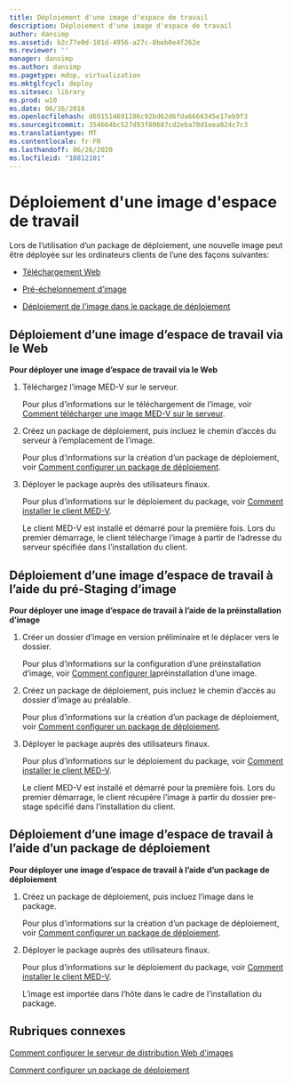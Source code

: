 ```yaml
---
title: Déploiement d'une image d'espace de travail
description: Déploiement d'une image d'espace de travail
author: dansimp
ms.assetid: b2c77e0d-101d-4956-a27c-8beb0e4f262e
ms.reviewer: ''
manager: dansimp
ms.author: dansimp
ms.pagetype: mdop, virtualization
ms.mktglfcycl: deploy
ms.sitesec: library
ms.prod: w10
ms.date: 06/16/2016
ms.openlocfilehash: d691514691286c92bd62d6fda6666345e17eb9f3
ms.sourcegitcommit: 354664bc527d93f80687cd2eba70d1eea024c7c3
ms.translationtype: MT
ms.contentlocale: fr-FR
ms.lasthandoff: 06/26/2020
ms.locfileid: "10812101"
---
```

# Déploiement d'une image d'espace de travail


Lors de l’utilisation d’un package de déploiement, une nouvelle image peut être déployée sur les ordinateurs clients de l’une des façons suivantes:

-   [Téléchargement Web](#bkmk-howtodeployaworkspaceimageviatheweb)

-   [Pré-échelonnement d’image](#bkmk-howtodeployaworkspaceimageusingimageprestaging)

-   [Déploiement de l’image dans le package de déploiement](#bkmk-howtodeployaworkspaceimageusingadeploymentapackage)

## <a href="" id="bkmk-howtodeployaworkspaceimageviatheweb"></a>Déploiement d’une image d’espace de travail via le Web


**Pour déployer une image d’espace de travail via le Web**

1.  Téléchargez l’image MED-V sur le serveur.

    Pour plus d’informations sur le téléchargement de l’image, voir [Comment télécharger une image MED-V sur le serveur](how-to-upload-a-med-v-image-to-the-server.md).

2.  Créez un package de déploiement, puis incluez le chemin d’accès du serveur à l’emplacement de l’image.

    Pour plus d’informations sur la création d’un package de déploiement, voir [Comment configurer un package de déploiement](how-to-configure-a-deployment-package.md).

3.  Déployer le package auprès des utilisateurs finaux.

    Pour plus d’informations sur le déploiement du package, voir [Comment installer le client MED-V](how-to-install-med-v-clientdeployment-package.md).

    Le client MED-V est installé et démarré pour la première fois. Lors du premier démarrage, le client télécharge l’image à partir de l’adresse du serveur spécifiée dans l’installation du client.

## <a href="" id="bkmk-howtodeployaworkspaceimageusingimageprestaging"></a>Déploiement d’une image d’espace de travail à l’aide du pré-Staging d’image


**Pour déployer une image d’espace de travail à l’aide de la préinstallation d’image**

1.  Créer un dossier d’image en version préliminaire et le déplacer vers le dossier.

    Pour plus d’informations sur la configuration d’une préinstallation d’image, voir [Comment configurer la](how-to-configure-image-pre-staging.md)préinstallation d’une image.

2.  Créez un package de déploiement, puis incluez le chemin d’accès au dossier d’image au préalable.

    Pour plus d’informations sur la création d’un package de déploiement, voir [Comment configurer un package de déploiement](how-to-configure-a-deployment-package.md).

3.  Déployer le package auprès des utilisateurs finaux.

    Pour plus d’informations sur le déploiement du package, voir [Comment installer le client MED-V](how-to-install-med-v-clientdeployment-package.md).

    Le client MED-V est installé et démarré pour la première fois. Lors du premier démarrage, le client récupère l’image à partir du dossier pre-stage spécifié dans l’installation du client.

## <a href="" id="bkmk-howtodeployaworkspaceimageusingadeploymentapackage"></a>Déploiement d’une image d’espace de travail à l’aide d’un package de déploiement


**Pour déployer une image d’espace de travail à l’aide d’un package de déploiement**

1.  Créez un package de déploiement, puis incluez l’image dans le package.

    Pour plus d’informations sur la création d’un package de déploiement, voir [Comment configurer un package de déploiement](how-to-configure-a-deployment-package.md).

2.  Déployer le package auprès des utilisateurs finaux.

    Pour plus d’informations sur le déploiement du package, voir [Comment installer le client MED-V](how-to-install-med-v-clientdeployment-package.md).

    L’image est importée dans l’hôte dans le cadre de l’installation du package.

## Rubriques connexes


[Comment configurer le serveur de distribution Web d'images](how-to-configure-the-image-web-distribution-server.md)

[Comment configurer un package de déploiement](how-to-configure-a-deployment-package.md)

 

 





